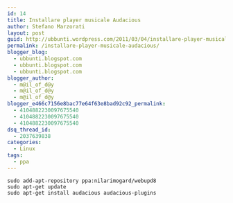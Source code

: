 ```yaml
---
id: 14
title: Installare player musicale Audacious
author: Stefano Marzorati
layout: post
guid: http://ubbunti.wordpress.com/2011/03/04/installare-player-musicale-audacious
permalink: /installare-player-musicale-audacious/
blogger_blog:
  - ubbunti.blogspot.com
  - ubbunti.blogspot.com
  - ubbunti.blogspot.com
blogger_author:
  - m@il_of_d@y
  - m@il_of_d@y
  - m@il_of_d@y
blogger_e466c7156e8bac77e64f63e8bad92c92_permalink:
  - 4104882230097675540
  - 4104882230097675540
  - 4104882230097675540
dsq_thread_id:
  - 2037639838
categories:
  - Linux
tags:
  - ppa
---
```

`sudo add-apt-repository ppa:nilarimogard/webupd8`  
`sudo apt-get update`  
`sudo apt-get install audacious audacious-plugins`